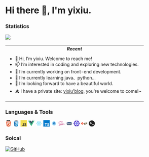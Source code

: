 <!--
**yixiu1043/yixiu1043** is a ✨ _special_ ✨ repository because its `README.md` (this file) appears on your GitHub profile.

Here are some ideas to get you started:

- 🔭 I’m currently working on ...
- 🌱 I’m currently learning ...
- 👯 I’m looking to collaborate on ...
- 🤔 I’m looking for help with ...
- 💬 Ask me about ...
- 📫 How to reach me: ...
- 😄 Pronouns: ...
- ⚡ Fun fact: ...
-->

<h1 align="left">Hi there 👋, I'm yixiu.</h1>

<div>
 <h3>Statistics</h3>
 
 <img src="https://github-readme-stats.vercel.app/api?username=yixiu1043&theme=jolly&show_icons=true" /> 
</div>
 
<table align="center">
    <tr>
        <td align="left">
            <div align="center"><b><em><spam>Recent</spam></em></b></div>
            <ul>
                <li>👻 Hi, I’m yixiu. Welcome to reach me!</li>
                <li>📫 I’m interested in coding and exploring new technologies.</li>
                <li>🔭 I’m currently working on front-end development.</li>
                <li>🌱 I’m currently learning java、python...</li>
                <li>💞️ I’m looking forward to have a beautiful world. </li>
                <li>⛺️ I have a private site: <a href="https://yixiu1043.github.io/blog">yixiu'blog</a>, you're welcome to come!~ </li>
            </ul>
        </td>
    </tr>
</table>

<h3 align="left">Languages & Tools</h3>

<code><img height="20" src="https://raw.githubusercontent.com/github/explore/80688e429a7d4ef2fca1e82350fe8e3517d3494d/topics/html/html.png"></code>
<code><img height="20" src="https://raw.githubusercontent.com/github/explore/80688e429a7d4ef2fca1e82350fe8e3517d3494d/topics/css/css.png"></code>
<code><img height="20" src="https://raw.githubusercontent.com/github/explore/80688e429a7d4ef2fca1e82350fe8e3517d3494d/topics/javascript/javascript.png"></code>
<code><img height="20" src="https://raw.githubusercontent.com/github/explore/80688e429a7d4ef2fca1e82350fe8e3517d3494d/topics/vue/vue.png"></code>
<code><img height="20" src="https://raw.githubusercontent.com/github/explore/80688e429a7d4ef2fca1e82350fe8e3517d3494d/topics/react/react.png"></code>
<code><img height="20" src="https://raw.githubusercontent.com/github/explore/80688e429a7d4ef2fca1e82350fe8e3517d3494d/topics/typescript/typescript.png"></code>
<code><img height="20" src="https://raw.githubusercontent.com/github/explore/80688e429a7d4ef2fca1e82350fe8e3517d3494d/topics/webpack/webpack.png"></code>
<code><img height="20" src="https://raw.githubusercontent.com/github/explore/80688e429a7d4ef2fca1e82350fe8e3517d3494d/topics/sass/sass.png"></code>
<code><img height="20" src="https://raw.githubusercontent.com/github/explore/3783a65676ba479267fec803885f070760fee4ac/topics/less/less.png"></code>
<code><img height="20" src="https://raw.githubusercontent.com/github/explore/80688e429a7d4ef2fca1e82350fe8e3517d3494d/topics/eslint/eslint.png"></code>
<code><img height="20" src="https://raw.githubusercontent.com/github/explore/80688e429a7d4ef2fca1e82350fe8e3517d3494d/topics/git/git.png"></code>
<code><img height="20" src="https://raw.githubusercontent.com/github/explore/d92924b1d925bb134e308bd29c9de6c302ed3beb/topics/terminal/terminal.png"></code>

<h3 align="left">Soical</h3>

[![GitHub](https://img.shields.io/badge/GitHub-grey?logo=github)](https://github.com/yixiu1043)

